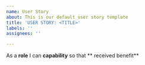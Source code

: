 ```yaml
---
name: User Story
about: This is our default user story template
title: 'USER STORY: <TITLE>'
labels: ''
assignees: ''

---
```


As a  **role** I can **capability** so that ** received benefit**
